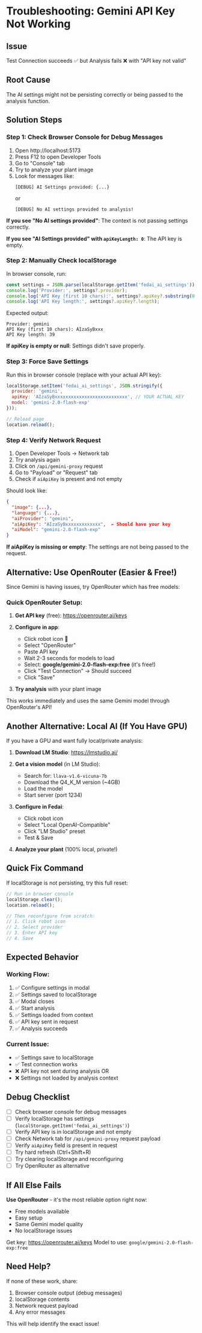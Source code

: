 # Troubleshooting: Gemini API Key Not Working

## Issue
Test Connection succeeds ✅ but Analysis fails ❌ with "API key not valid"

## Root Cause
The AI settings might not be persisting correctly or being passed to the analysis function.

## Solution Steps

### Step 1: Check Browser Console for Debug Messages

1. Open http://localhost:5173
2. Press F12 to open Developer Tools
3. Go to "Console" tab
4. Try to analyze your plant image
5. Look for messages like:
   ```
   [DEBUG] AI Settings provided: {...}
   ```
   or
   ```
   [DEBUG] No AI settings provided to analysis!
   ```

**If you see "No AI settings provided"**: The context is not passing settings correctly.

**If you see "AI Settings provided" with `apiKeyLength: 0`**: The API key is empty.

### Step 2: Manually Check localStorage

In browser console, run:
```javascript
const settings = JSON.parse(localStorage.getItem('fedai_ai_settings'));
console.log('Provider:', settings?.provider);
console.log('API Key (first 10 chars):', settings?.apiKey?.substring(0, 10));
console.log('API Key length:', settings?.apiKey?.length);
```

Expected output:
```
Provider: gemini
API Key (first 10 chars): AIzaSyBxxx
API Key length: 39
```

**If apiKey is empty or null**: Settings didn't save properly.

### Step 3: Force Save Settings

Run this in browser console (replace with your actual API key):

```javascript
localStorage.setItem('fedai_ai_settings', JSON.stringify({
  provider: 'gemini',
  apiKey: 'AIzaSyBxxxxxxxxxxxxxxxxxxxxxxxxxxx', // YOUR ACTUAL KEY
  model: 'gemini-2.0-flash-exp'
}));

// Reload page
location.reload();
```

### Step 4: Verify Network Request

1. Open Developer Tools → Network tab
2. Try analysis again
3. Click on `/api/gemini-proxy` request
4. Go to "Payload" or "Request" tab
5. Check if `aiApiKey` is present and not empty

Should look like:
```json
{
  "image": {...},
  "language": {...},
  "aiProvider": "gemini",
  "aiApiKey": "AIzaSyBxxxxxxxxxxxxx",  ← Should have your key
  "aiModel": "gemini-2.0-flash-exp"
}
```

**If aiApiKey is missing or empty**: The settings are not being passed to the request.

## Alternative: Use OpenRouter (Easier & Free!)

Since Gemini is having issues, try OpenRouter which has free models:

### Quick OpenRouter Setup:

1. **Get API key** (free): https://openrouter.ai/keys

2. **Configure in app**:
   - Click robot icon 🤖
   - Select "OpenRouter"
   - Paste API key
   - Wait 2-3 seconds for models to load
   - Select: **google/gemini-2.0-flash-exp:free** (it's free!)
   - Click "Test Connection" → Should succeed
   - Click "Save"

3. **Try analysis** with your plant image

This works immediately and uses the same Gemini model through OpenRouter's API!

## Another Alternative: Local AI (If You Have GPU)

If you have a GPU and want fully local/private analysis:

1. **Download LM Studio**: https://lmstudio.ai/

2. **Get a vision model** (in LM Studio):
   - Search for: `llava-v1.6-vicuna-7b`
   - Download the Q4_K_M version (~4GB)
   - Load the model
   - Start server (port 1234)

3. **Configure in Fedai**:
   - Click robot icon
   - Select "Local OpenAI-Compatible"
   - Click "LM Studio" preset
   - Test & Save

4. **Analyze your plant** (100% local, private!)

## Quick Fix Command

If localStorage is not persisting, try this full reset:

```javascript
// Run in browser console
localStorage.clear();
location.reload();

// Then reconfigure from scratch:
// 1. Click robot icon
// 2. Select provider
// 3. Enter API key
// 4. Save
```

## Expected Behavior

### Working Flow:
1. ✅ Configure settings in modal
2. ✅ Settings saved to localStorage
3. ✅ Modal closes
4. ✅ Start analysis
5. ✅ Settings loaded from context
6. ✅ API key sent in request
7. ✅ Analysis succeeds

### Current Issue:
- ✅ Settings save to localStorage
- ✅ Test connection works
- ❌ API key not sent during analysis OR
- ❌ Settings not loaded by analysis context

## Debug Checklist

- [ ] Check browser console for debug messages
- [ ] Verify localStorage has settings (`localStorage.getItem('fedai_ai_settings')`)
- [ ] Verify API key is in localStorage and not empty
- [ ] Check Network tab for `/api/gemini-proxy` request payload
- [ ] Verify `aiApiKey` field is present in request
- [ ] Try hard refresh (Ctrl+Shift+R)
- [ ] Try clearing localStorage and reconfiguring
- [ ] Try OpenRouter as alternative

## If All Else Fails

**Use OpenRouter** - it's the most reliable option right now:
- Free models available
- Easy setup
- Same Gemini model quality
- No localStorage issues

Get key: https://openrouter.ai/keys
Model to use: `google/gemini-2.0-flash-exp:free`

## Need Help?

If none of these work, share:
1. Browser console output (debug messages)
2. localStorage contents
3. Network request payload
4. Any error messages

This will help identify the exact issue!
